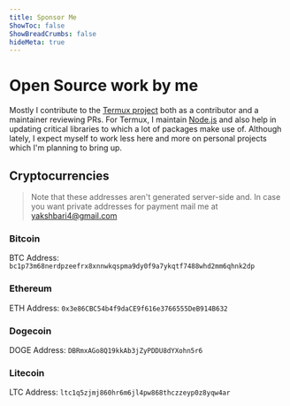```yaml
---
title: Sponsor Me
ShowToc: false
ShowBreadCrumbs: false
hideMeta: true
---
```


# Open Source work by me

Mostly I contribute to the [Termux project](https://termux.org) both as a contributor and a maintainer reviewing PRs. For Termux, I maintain [Node.js](https://nodejs.org) and also help in updating critical libraries to which a lot of packages make use of. Although lately, I expect myself to work less here and more on personal projects which I'm planning to bring up.

## Cryptocurrencies

> Note that these addresses aren't generated server-side and. In case you want private addresses for payment mail me at yakshbari4@gmail.com

### Bitcoin

BTC Address: `bc1p73m68nerdpzeefrx8xnnwkqspma9dy0f9a7ykqtf7488whd2mm6qhnk2dp`

### Ethereum

ETH Address: `0x3e86CBC54b4f9daCE9f616e3766555DeB914B632`

### Dogecoin

DOGE Address: `DBRmxAGo8Q19kkAb3jZyPDDU8dYXohn5r6`

### Litecoin

LTC Address: `ltc1q5zjmj860hr6m6jl4pw868thczzeyp0z8yqw4ar`
